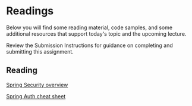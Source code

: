 # Readings

Below you will find some reading material, code samples, and some additional resources that support today's topic and the upcoming lecture.

Review the Submission Instructions for guidance on completing and submitting this assignment.

## Reading

[Spring Security overview](https://spring.io/guides/topicals/spring-security-architecture/)

<!-- Mix it up! Create the questions with pointed answers, fill in the blank, or opinion/open ended -->

[Spring Auth cheat sheet](https://github.com/codefellows/seattle-java-401d2/blob/master/SpringAuthCheatSheet.md)

<!-- Mix it up! Create the questions with pointed answers, fill in the blank, or opinion/open ended -->
